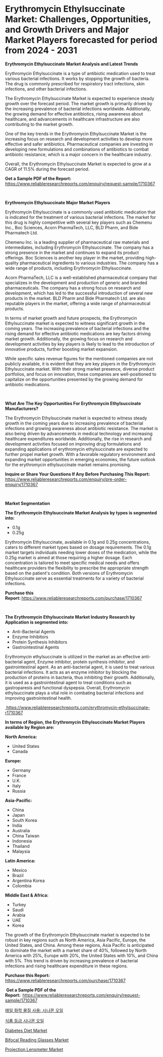 <p><h1>Erythromycin Ethylsuccinate Market: Challenges, Opportunities, and Growth Drivers and Major Market Players forecasted for period from 2024 - 2031</h1></p><p><strong>Erythromycin Ethylsuccinate Market Analysis and Latest Trends</strong></p>
<p><p>Erythromycin Ethylsuccinate is a type of antibiotic medication used to treat various bacterial infections. It works by stopping the growth of bacteria. The drug is commonly prescribed for respiratory tract infections, skin infections, and other bacterial infections.</p><p>The Erythromycin Ethylsuccinate Market is expected to experience steady growth over the forecast period. The market growth is primarily driven by the increasing prevalence of bacterial infections worldwide. Additionally, the growing demand for effective antibiotics, rising awareness about healthcare, and advancements in healthcare infrastructure are also contributing to the market growth.</p><p>One of the key trends in the Erythromycin Ethylsuccinate Market is the increasing focus on research and development activities to develop more effective and safer antibiotics. Pharmaceutical companies are investing in developing new formulations and combinations of antibiotics to combat antibiotic resistance, which is a major concern in the healthcare industry.</p><p>Overall, the Erythromycin Ethylsuccinate Market is expected to grow at a CAGR of 11.5% during the forecast period.</p></p>
<p><strong>Get a Sample PDF of the Report:&nbsp;</strong> <a href="https://www.reliableresearchreports.com/enquiry/request-sample/1710367">https://www.reliableresearchreports.com/enquiry/request-sample/1710367</a></p>
<p>&nbsp;</p>
<p><strong>Erythromycin Ethylsuccinate Major Market Players</strong></p>
<p><p>Erythromycin Ethylsuccinate is a commonly used antibiotic medication that is indicated for the treatment of various bacterial infections. The market for this drug is highly competitive with several key players such as Chemenu Inc., Boc Sciences, Acorn PharmaTech, LLC, BLD Pharm, and Bide Pharmatech Ltd.</p><p>Chemenu Inc. is a leading supplier of pharmaceutical raw materials and intermediates, including Erythromycin Ethylsuccinate. The company has a strong presence in the market and continues to expand its product offerings. Boc Sciences is another key player in the market, providing high-quality pharmaceutical ingredients to various industries. The company has a wide range of products, including Erythromycin Ethylsuccinate.</p><p>Acorn PharmaTech, LLC is a well-established pharmaceutical company that specializes in the development and production of generic and branded pharmaceuticals. The company has a strong focus on research and development, which has led to the successful introduction of several new products in the market. BLD Pharm and Bide Pharmatech Ltd. are also reputable players in the market, offering a wide range of pharmaceutical products.</p><p>In terms of market growth and future prospects, the Erythromycin Ethylsuccinate market is expected to witness significant growth in the coming years. The increasing prevalence of bacterial infections and the rising demand for effective antibiotic medications are key factors driving market growth. Additionally, the growing focus on research and development activities by key players is likely to lead to the introduction of innovative products, further boosting market expansion.</p><p>While specific sales revenue figures for the mentioned companies are not publicly available, it is evident that they are key players in the Erythromycin Ethylsuccinate market. With their strong market presence, diverse product portfolios, and focus on innovation, these companies are well-positioned to capitalize on the opportunities presented by the growing demand for antibiotic medications.</p></p>
<p>&nbsp;</p>
<p><strong>What Are The Key Opportunities For Erythromycin Ethylsuccinate Manufacturers?</strong></p>
<p><p>The Erythromycin Ethylsuccinate market is expected to witness steady growth in the coming years due to increasing prevalence of bacterial infections and growing awareness about antibiotic resistance. The market is also being driven by advancements in medical technology and increasing healthcare expenditures worldwide. Additionally, the rise in research and development activities focused on improving drug formulations and expanding applications of erythromycin ethylsuccinate are expected to further propel market growth. With a favorable regulatory environment and expanding market opportunities in emerging economies, the future outlook for the erythromycin ethylsuccinate market remains promising.</p></p>
<p><strong>Inquire or Share Your Questions If Any Before Purchasing This Report:</strong> <a href="https://www.reliableresearchreports.com/enquiry/pre-order-enquiry/1710367">https://www.reliableresearchreports.com/enquiry/pre-order-enquiry/1710367</a></p>
<p>&nbsp;</p>
<p><strong>Market Segmentation</strong></p>
<p><strong>The Erythromycin Ethylsuccinate Market Analysis by types is segmented into:</strong></p>
<p><ul><li>0.1g</li><li>0.25g</li></ul></p>
<p><p>Erythromycin Ethylsuccinate, available in 0.1g and 0.25g concentrations, caters to different market types based on dosage requirements. The 0.1g market targets individuals needing lower doses of the medication, while the 0.25g market is aimed at those requiring a higher dosage. Each concentration is tailored to meet specific medical needs and offers healthcare providers the flexibility to prescribe the appropriate strength based on the patient's condition. Both versions of Erythromycin Ethylsuccinate serve as essential treatments for a variety of bacterial infections.</p></p>
<p><strong>Purchase this Report:&nbsp;</strong><a href="https://www.reliableresearchreports.com/purchase/1710367">https://www.reliableresearchreports.com/purchase/1710367</a></p>
<p>&nbsp;</p>
<p><strong>The Erythromycin Ethylsuccinate Market Industry Research by Application is segmented into:</strong></p>
<p><ul><li>Anti-Bacterial Agents</li><li>Enzyme Inhibitors</li><li>Protein Synthesis Inhibitors</li><li>Gastrointestinal Agents</li></ul></p>
<p><p>Erythromycin ethylsuccinate is utilized in the market as an effective anti-bacterial agent, Enzyme inhibitor, protein synthesis inhibitor, and gastrointestinal agent. As an anti-bacterial agent, it is used to treat various bacterial infections. It acts as an enzyme inhibitor by blocking the production of proteins in bacteria, thus inhibiting their growth. Additionally, it is used as a gastrointestinal agent to treat conditions such as gastroparesis and functional dyspepsia. Overall, Erythromycin ethylsuccinate plays a vital role in combating bacterial infections and improving gastrointestinal health.</p></p>
<p><a href="https://www.reliableresearchreports.com/erythromycin-ethylsuccinate-r1710367">&nbsp;https://www.reliableresearchreports.com/erythromycin-ethylsuccinate-r1710367</a></p>
<p><strong>In terms of Region, the Erythromycin Ethylsuccinate Market Players available by Region are:</strong></p>
<p>
    <p> <strong> North America: </strong>
        <ul>
            <li>United States</li>
            <li>Canada</li>
        </ul>
        </p> 
    <p> <strong> Europe: </strong>
        <ul>
            <li>Germany</li>
            <li>France</li>
            <li>U.K.</li>
            <li>Italy</li>
            <li>Russia</li>
        </ul>
        </p> 
    <p> <strong> Asia-Pacific: </strong>
        <ul>
            <li>China</li>
            <li>Japan</li>
            <li>South Korea</li>
            <li>India</li>
            <li>Australia</li>
            <li>China Taiwan</li>
            <li>Indonesia</li>
            <li>Thailand</li>
            <li>Malaysia</li>
        </ul>
        </p> 
    <p> <strong> Latin America: </strong>
        <ul>
            <li>Mexico</li>
            <li>Brazil</li>
            <li>Argentina Korea</li>
            <li>Colombia</li>
        </ul>
        </p> 
    <p> <strong> Middle East & Africa: </strong>
        <ul>
            <li>Turkey</li>
            <li>Saudi</li>
            <li>Arabia</li>
            <li>UAE</li>
            <li>Korea</li>
        </ul>
    </p>
    </p>
<p><p>The growth of the Erythromycin Ethylsuccinate market is expected to be robust in key regions such as North America, Asia Pacific, Europe, the United States, and China. Among these regions, Asia Pacific is anticipated to dominate the market with a market share of 40%, followed by North America with 25%, Europe with 20%, the United States with 10%, and China with 5%. This trend is driven by increasing prevalence of bacterial infections and rising healthcare expenditure in these regions.</p></p>
<p><strong>Purchase this Report: </strong><a href="https://www.reliableresearchreports.com/purchase/1710367">https://www.reliableresearchreports.com/purchase/1710367</a></p>
<p>&nbsp;<strong>Get a Sample PDF of the Report:&nbsp;&nbsp;</strong><a href="https://www.reliableresearchreports.com/enquiry/request-sample/1710367">https://www.reliableresearchreports.com/enquiry/request-sample/1710367</a></p>
<p><strong></strong></p>
<p><p><a href="https://github.com/courtney23pratt/Market-Research-Report-List-1/blob/main/9312182107037.md">매일 화학 물질 사용: 시나몬 오일</a></p><p><a href="https://github.com/rifqimuhammad018/Market-Research-Report-List-1/blob/main/1674970107036.md">식품 등급 시나몬 오일</a></p><p><a href="https://issuu.com/reportprime-2/docs/diabetes-diet-market-size-2030.pptx">Diabetes Diet Market</a></p><p><a href="https://github.com/ZackaryHalvorson2023/Market-Research-Report-List-1/blob/main/bifocal-reading-glasses-market.md">Bifocal Reading Glasses Market</a></p><p><a href="https://github.com/DeonteStanton2023/Market-Research-Report-List-1/blob/main/projection-lensmeter-market.md">Projection Lensmeter Market</a></p></p>